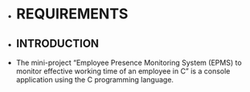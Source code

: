 + # REQUIREMENTS
+ ## INTRODUCTION
+ The mini-project “Employee Presence Monitoring System (EPMS) to monitor effective working time of an employee in C” is a console application using the C programming language.
